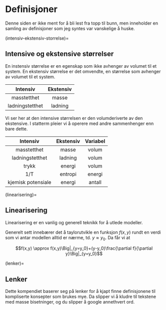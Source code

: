 # Definisjoner

Denne siden er ikke ment for å bli lest fra topp til bunn, men inneholder en samling av definisjoner som jeg syntes var vanskelige å huske.

(intensiv-ekstensiv-storrelse)=

## Intensive og ekstensive størrelser

En instensiv størrelse er en egenskap som ikke avhenger av volumet til et system. En ekstensiv størrelse er det omvendte, en størrelse som avhenger av volumet til et system.

|    Intensiv     | Ekstensiv |
| :-------------: | :-------: |
|   masstetthet   |   masse   |
| ladningstetthet |  ladning  |

Vi ser her at den intensive størrelsen er den volumderiverte av den ekstensive. I statterm pleier vi å operere med andre sammenhenger enn bare dette.

|      Intensiv      | Ekstensiv | Variabel |
| :----------------: | :-------: | :------: |
|    masstetthet     |   masse   |  volum   |
|  ladningstetthet   |  ladning  |  volum   |
|       trykk        |  energi   |  volum   |
|        1/T         |  entropi  |  energi  |
| kjemisk potensiale |  energi   |  antall  |

(linearisering)=

## Linearisering

Linearisering er en vanlig og generell teknikk for å utlede modeller.

Generelt sett innebærer det å taylorutvikle en funksjon $f(x,y)$ rundt en verdi som vi antar modellen alltid er nærme, td. $y\approx y_0$. Da får vi at

$$f(x,y) \approx f(x,y)\Big|_{y=y_0}+(y-y_0)\frac{\partial f}{\partial y}\Big|_{y=y_0}$$

(lenker)=

## Lenker

Dette kompendiet baserer seg på lenker for å kjapt finne definisjonene til kompliserte konsepter som brukes mye. Da slipper vi å kludre til tekstene med masse bisetninger, og du slipper å google annethvert ord.
